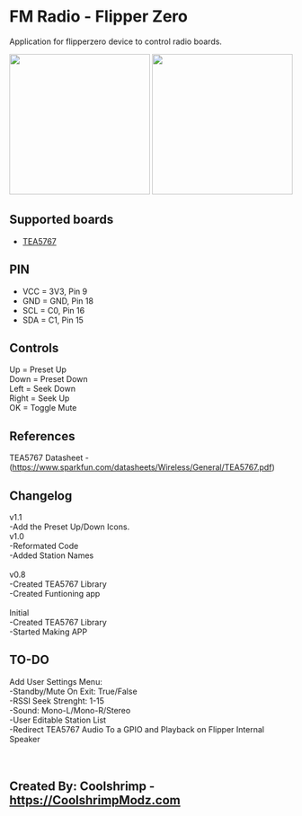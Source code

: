 # FM Radio - Flipper Zero
Application for flipperzero device to control radio boards.

<img src="https://github.com/coolshrimp/flipperzero-firmware-wPlugins/blob/420/applications/external/fm_radio/img/Screenshot1.png" width="250">
<img src="https://github.com/coolshrimp/flipperzero-firmware-wPlugins/blob/420/applications/external/fm_radio/img/Screenshot2.png" width="250">

## Supported boards
* [TEA5767](https://www.sparkfun.com/datasheets/Wireless/General/TEA5767.pdf)

## PIN
 - VCC = 3V3, Pin 9
 - GND = GND, Pin 18
 - SCL = C0, Pin 16
 - SDA = C1, Pin 15

## Controls
Up = Preset Up<br>
Down = Preset Down<br>
Left = Seek Down<br>
Right = Seek Up<br>
OK = Toggle Mute

## References
TEA5767 Datasheet - (https://www.sparkfun.com/datasheets/Wireless/General/TEA5767.pdf)


## Changelog
v1.1<br>
-Add the Preset Up/Down Icons.<br>
v1.0<br>
-Reformated Code<br>
-Added Station Names<br>
<br>
v0.8<br>
-Created TEA5767 Library<br>
-Created Funtioning app<br>
<br>
Initial<br>
-Created TEA5767 Library<br>
-Started Making APP<br>

## TO-DO
Add User Settings Menu: <br>
-Standby/Mute On Exit: True/False<br>
-RSSI Seek Strenght: 1-15<br>
-Sound: Mono-L/Mono-R/Stereo<br>
-User Editable Station List<br>
-Redirect TEA5767 Audio To a GPIO and Playback on Flipper Internal Speaker<br>
<br><br>
## Created By: Coolshrimp - https://CoolshrimpModz.com
